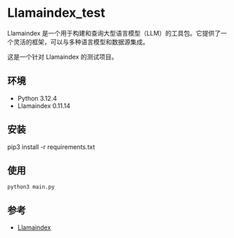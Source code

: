 # Llamaindex_test

Llamaindex 是一个用于构建和查询大型语言模型（LLM）的工具包。它提供了一个灵活的框架，可以与多种语言模型和数据源集成。

这是一个针对 Llamaindex 的测试项目。

## 环境

- Python 3.12.4
- Llamaindex 0.11.14

## 安装

pip3  install -r requirements.txt  

## 使用

```python3
python3 main.py
```

## 参考

- [Llamaindex](https://docs.llamaindex.ai/en/stable/)
